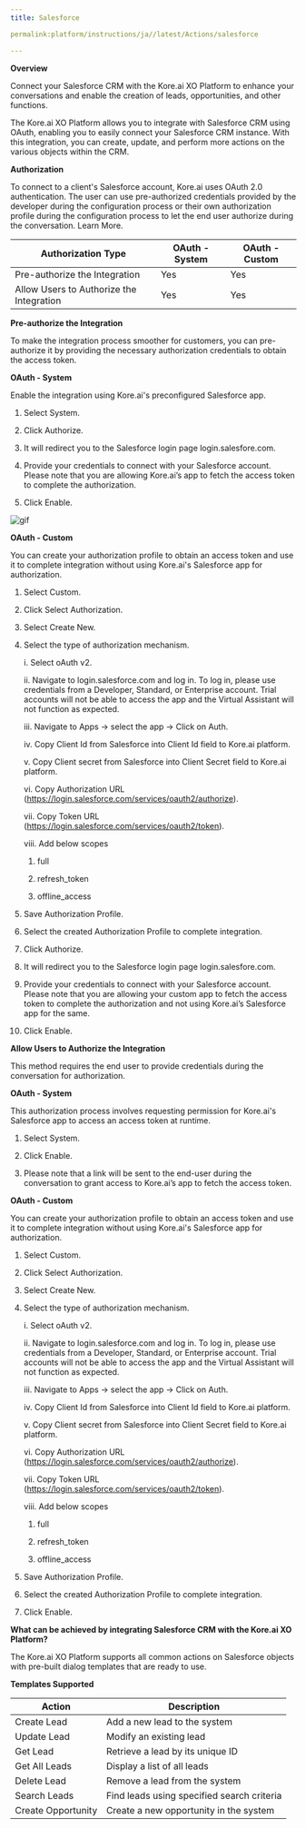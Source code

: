```yaml
---
title: Salesforce

permalink:platform/instructions/ja//latest/Actions/salesforce

---
```


<base target="_blank">
<container>

**Overview**

Connect your Salesforce CRM with the Kore.ai XO Platform to enhance your conversations and enable the creation of leads, opportunities, and other functions.

The Kore.ai XO Platform allows you to integrate with Salesforce CRM using OAuth, enabling you to easily connect your Salesforce CRM instance. With this integration, you can create, update, and perform more actions on the various objects within the CRM.


</container>

<container>

**Authorization**
 
To connect to a client's Salesforce account, Kore.ai uses OAuth 2.0 authentication. The user can use pre-authorized credentials provided by the developer during the configuration process or their own authorization profile during the configuration process to let the end user authorize during the conversation. Learn More.
 
 |Authorization Type                      | OAuth - System | OAuth - Custom |
 |----------------------------------------|----------------|----------------|
 |Pre-authorize the Integration           |       Yes      |       Yes      |
 |Allow Users to Authorize the Integration|       Yes      |       Yes      |


**Pre-authorize the Integration**
 
 To make the integration process smoother for customers, you can pre-authorize it by providing the necessary authorization credentials to obtain the access token.

**OAuth - System**
 
 Enable the integration using Kore.ai's preconfigured Salesforce app. 
 
1. Select System.
 
2. Click Authorize.
 
3. It will redirect you to the Salesforce login page login.salesfore.com.
 
4. Provide your credentials to connect with your Salesforce account.
   Please note that you are allowing Kore.ai’s app to fetch the access token to complete the authorization.
 
5. Click Enable.
 
 ![gif](/koredotai-docs/images/Salesforce%20video%20for%20GIF.gif)
 
**OAuth - Custom**
 
 You can create your authorization profile to obtain an access token and use it to complete integration without using Kore.ai's Salesforce app for authorization.
 
1. Select Custom.
 
2. Click Select Authorization.
 
3. Select Create New.
 
4. Select the type of authorization mechanism. 
 
    i.  Select oAuth v2.
 
    ii.  Navigate to login.salesforce.com and log in. 
         To log in, please use credentials from a Developer, Standard, or Enterprise account. Trial accounts will not be able to access the app and the Virtual              Assistant will not function as expected.
 
    iii. Navigate to Apps → select the app → Click on Auth.
 
    iv.  Copy Client Id from Salesforce into Client Id field to Kore.ai platform.
 
     v.  Copy Client secret from Salesforce into Client Secret field to Kore.ai platform.
 
    vi.  Copy Authorization URL (https://login.salesforce.com/services/oauth2/authorize).
 
   vii.  Copy Token URL (https://login.salesforce.com/services/oauth2/token).
 
   viii.  Add below scopes
 
      1. full
 
      2. refresh_token 
 
      3. offline_access 
 
5. Save Authorization Profile.
 
6. Select the created Authorization Profile to complete integration.
 
7. Click Authorize.
 
8. It will redirect you to the Salesforce login page login.salesfore.com.
 
9. Provide your credentials to connect with your Salesforce account. 
   Please note that you are allowing your custom app to fetch the access token to complete the authorization and not using Kore.ai’s Salesforce app for the same.
 
10. Click Enable.
 
 
**Allow Users to Authorize the Integration**
 
This method requires the end user to provide credentials during the conversation for authorization.
 
**OAuth - System**
 
 This authorization process involves requesting permission for Kore.ai's Salesforce app to access an access token at runtime.
 
1. Select System.
 
2. Click Enable.
 
3. Please note that a link will be sent to the end-user during the conversation to grant access to Kore.ai’s app to fetch the access token.
 
 **OAuth - Custom**
 
 You can create your authorization profile to obtain an access token and use it to complete integration without using Kore.ai's Salesforce app for authorization.
 
1. Select Custom.
 
2. Click Select Authorization.
 
3. Select Create New.
 
4. Select the type of authorization mechanism. 
 
    i.  Select oAuth v2.
 
    ii.  Navigate to login.salesforce.com and log in. 
         To log in, please use credentials from a Developer, Standard, or Enterprise account. Trial accounts will not be able to access the app and the Virtual              Assistant will not function as expected.
 
    iii. Navigate to Apps → select the app → Click on Auth.
 
    iv.  Copy Client Id from Salesforce into Client Id field to Kore.ai platform.
 
     v.  Copy Client secret from Salesforce into Client Secret field to Kore.ai platform.
 
    vi.  Copy Authorization URL (https://login.salesforce.com/services/oauth2/authorize).
 
   vii.  Copy Token URL (https://login.salesforce.com/services/oauth2/token).
 
   viii.  Add below scopes
 
      1. full
 
      2. refresh_token 
 
      3. offline_access 
 
5. Save Authorization Profile.
 
6. Select the created Authorization Profile to complete integration.
 
7. Click Enable.
 
</container>

<container>

**What can be achieved by integrating Salesforce CRM with the Kore.ai XO Platform?**
 
The Kore.ai XO Platform supports all common actions on Salesforce objects with pre-built dialog templates that are ready to use.
 
**Templates Supported**

| Action           | Description            |
|------------------|------------------------|
|Create Lead       |Add a new lead to the system|
|Update Lead       |Modify an existing lead|
|Get Lead          |Retrieve a lead by its unique ID|
|Get All Leads     |Display a list of all leads|
|Delete Lead       |Remove a lead from the system|
|Search Leads      |Find leads using specified search criteria|
|Create Opportunity|Create a new opportunity in the system|

</container>

